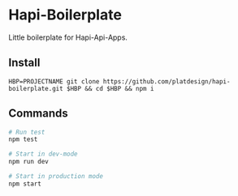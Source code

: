 # Hapi-Boilerplate

Little boilerplate for Hapi-Api-Apps.

## Install

`HBP=PROJECTNAME git clone https://github.com/platdesign/hapi-boilerplate.git $HBP && cd $HBP && npm i`

## Commands

```sh
# Run test
npm test

# Start in dev-mode
npm run dev

# Start in production mode
npm start
```

